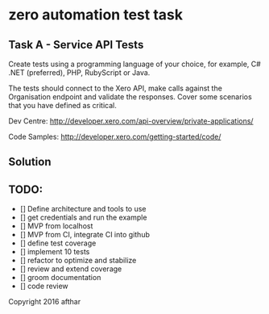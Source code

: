 # zero automation test task

## Task A - Service API Tests

Create tests using a programming language of your choice, for example, C# .NET (preferred), PHP, RubyScript or Java.

The tests should connect to the Xero API, make calls against the Organisation endpoint and validate the responses. Cover some scenarios that you have defined as critical.

Dev Centre: http://developer.xero.com/api-overview/private-applications/

Code Samples: http://developer.xero.com/getting-started/code/

## Solution

## TODO:
- [] Define architecture and tools to use
- [] get credentials and run the example
- [] MVP from localhost
- [] MVP from CI, integrate CI into github
- [] define test coverage
- [] implement 10 tests
- [] refactor to optimize and stabilize
- [] review and extend coverage
- [] groom documentation
- [] code review

Copyright 2016 afthar
